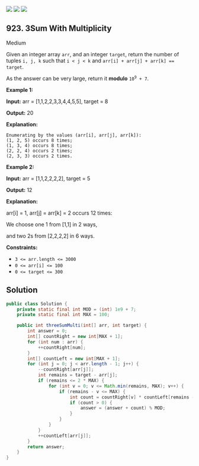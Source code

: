[![](https://img.shields.io/github/stars/javadev/LeetCode-in-Java?label=Stars&style=flat-square)](https://github.com/javadev/LeetCode-in-Java)
[![](https://img.shields.io/github/forks/javadev/LeetCode-in-Java?label=Fork%20me%20on%20GitHub%20&style=flat-square)](https://github.com/javadev/LeetCode-in-Java/fork)
[![](https://img.shields.io/badge/-LeetCode%20in%20Kotlin-blue?style=flat-square)](https://github.com/javadev/LeetCode-in-Kotlin)

## 923\. 3Sum With Multiplicity

Medium

Given an integer array `arr`, and an integer `target`, return the number of tuples `i, j, k` such that `i < j < k` and `arr[i] + arr[j] + arr[k] == target`.

As the answer can be very large, return it **modulo** <code>10<sup>9</sup> + 7</code>.

**Example 1:**

**Input:** arr = [1,1,2,2,3,3,4,4,5,5], target = 8

**Output:** 20

**Explanation:**

    Enumerating by the values (arr[i], arr[j], arr[k]): 
    (1, 2, 5) occurs 8 times; 
    (1, 3, 4) occurs 8 times; 
    (2, 2, 4) occurs 2 times; 
    (2, 3, 3) occurs 2 times.

**Example 2:**

**Input:** arr = [1,1,2,2,2,2], target = 5

**Output:** 12

**Explanation:**

arr[i] = 1, arr[j] = arr[k] = 2 occurs 12 times: 

We choose one 1 from [1,1] in 2 ways, 

and two 2s from [2,2,2,2] in 6 ways.

**Constraints:**

*   `3 <= arr.length <= 3000`
*   `0 <= arr[i] <= 100`
*   `0 <= target <= 300`

## Solution

```java
public class Solution {
    private static final int MOD = (int) 1e9 + 7;
    private static final int MAX = 100;

    public int threeSumMulti(int[] arr, int target) {
        int answer = 0;
        int[] countRight = new int[MAX + 1];
        for (int num : arr) {
            ++countRight[num];
        }
        int[] countLeft = new int[MAX + 1];
        for (int j = 0; j < arr.length - 1; j++) {
            --countRight[arr[j]];
            int remains = target - arr[j];
            if (remains <= 2 * MAX) {
                for (int v = 0; v <= Math.min(remains, MAX); v++) {
                    if (remains - v <= MAX) {
                        int count = countRight[v] * countLeft[remains - v];
                        if (count > 0) {
                            answer = (answer + count) % MOD;
                        }
                    }
                }
            }
            ++countLeft[arr[j]];
        }
        return answer;
    }
}
```